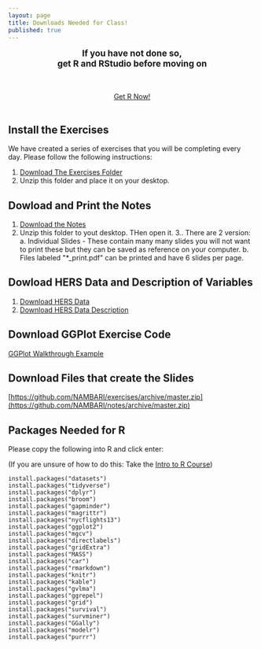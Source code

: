 ```yaml
---
layout: page
title: Downloads Needed for Class!
published: true
---
```




<div class="main-explain-area jumbotron">

<div style="text-align: center;">

<strong  style="font-size: 125%;">
If you have not done so, 
<br>
get R and RStudio before moving on
</strong>
<br>

<br>
<br>

<a class="btn btn-intro btn-lg" href="https://nambari.github.io/getr">Get R Now!</a>
<br>
<br>


</div>


</div>




## Install the Exercises


We have created a series of exercises that you will be completing every day. Please follow the following instructions:

1. [Download The Exercises Folder](https://github.com/NAMBARI/exercises/archive/master.zip)
2. Unzip this folder and place it on your desktop. 



## Dowload and Print the Notes

1. [Download the Notes](https://github.com/NAMBARI/slides/archive/master.zip)
2. Unzip this folder to yout desktop. THen open it. 
3.. There are 2 version:
    a. Individual Slides
        - These contain many many slides you will not want to print these but they can be saved as reference on your computer. 
    b. Files labeled "*_print.pdf" can be printed and have 6 slides per page. 


## Dowload HERS Data and Description of Variables

1. [Download HERS Data](https://github.com/NAMBARI/nambari.github.io/raw/master/HERS_PHP2610.dta)
2. [Download HERS Data Description](https://github.com/NAMBARI/nambari.github.io/raw/master/DEFINITIONS%20FOR%20VARIABLES%20IN%20HERS%20STUDY.docx)



## Download GGPlot Exercise Code

[GGPlot Walkthrough Example](https://github.com/NAMBARI/nambari.github.io/raw/master/ggplot_practice.Rmd)





## Download Files that create the Slides

[https://github.com/NAMBARI/exercises/archive/master.zip](https://github.com/NAMBARI/notes/archive/master.zip)




## Packages Needed for R

Please copy the following into R and click enter:

(If you are unsure of how to do this: Take the [Intro to R Course](https://nambari.github.io/Intro-to-R/))

```
install.packages("datasets")
install.packages("tidyverse")
install.packages("dplyr")
install.packages("broom")
install.packages("gapminder")
install.packages("magrittr")
install.packages("nycflights13")
install.packages("ggplot2")
install.packages("mgcv")
install.packages("directlabels")
install.packages("gridExtra")
install.packages("MASS")
install.packages("car")
install.packages("rmarkdown")
install.packages("knitr")
install.packages("kable")
install.packages("gvlma")
install.packages("ggrepel")
install.packages("grid")
install.packages("survival")
install.packages("survminer")
install.packages("GGally")
install.packages("modelr")
install.packages("purrr")
```
